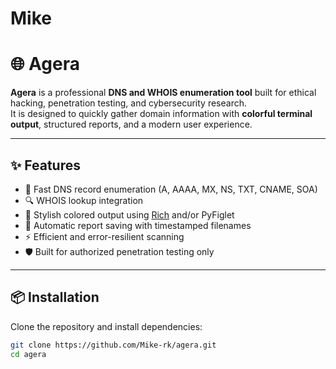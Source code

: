 # Mike
# 🌐 Agera

**Agera** is a professional **DNS and WHOIS enumeration tool** built for ethical hacking, penetration testing, and cybersecurity research.  
It is designed to quickly gather domain information with **colorful terminal output**, structured reports, and a modern user experience.

---

## ✨ Features
- 🚀 Fast DNS record enumeration (A, AAAA, MX, NS, TXT, CNAME, SOA)  
- 🔍 WHOIS lookup integration  
- 🎨 Stylish colored output using [Rich](https://github.com/Textualize/rich) and/or PyFiglet  
- 📝 Automatic report saving with timestamped filenames  
- ⚡ Efficient and error-resilient scanning  
- 🛡️ Built for authorized penetration testing only  

---

## 📦 Installation
Clone the repository and install dependencies:

```bash
git clone https://github.com/Mike-rk/agera.git
cd agera

